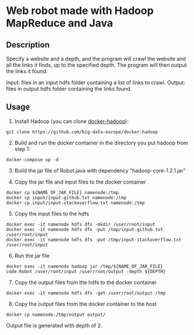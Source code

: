 # Web robot made with Hadoop MapReduce and Java

## Description
Specify a website and a depth, and the program will crawl the website and all the links it finds, up to the specified depth. The program will then output the links it found.

Input: files in an input hdfs folder containing a list of links to crawl.
Output: files in output hdfs folder containing the links found.
## Usage
1. Install Hadoop (you can clone [docker-hadoop](https://github.com/big-data-europe/docker-hadoop)):

```
git clone https://github.com/big-data-europe/docker-hadoop
```

2. Build and run the docker container in the directory you put hadoop from step 1:

```
docker-compose up -d
```

3. Build the jar file of Robot.java with dependency "hadoop-core-1.2.1.jar"

4. Copy the jar file and input files to the docker container

```
docker cp ${NAME_OF_JAR_FILE} namenode:/tmp
docker cp input/input-github.txt namenode:/tmp
docker cp input/input-stackoverflow.txt namenode:/tmp
```

5. Copy the input files to the hdfs

```
docker exec -it namenode hdfs dfs -mkdir /user/root/input
docker exec -it namenode hdfs dfs -put /tmp/input-github.txt /user/root/input
docker exec -it namenode hdfs dfs -put /tmp/input-stackoverflow.txt /user/root/input
```

6. Run the jar file

```
docker exec -it namenode hadoop jar /tmp/${NAME_OF_JAR_FILE} code.Robot /user/root/input /user/root/output -depth ${DEPTH}
```

7. Copy the output files from the hdfs to the docker container

```
docker exec -it namenode hdfs dfs -get /user/root/output /tmp
```

8. Copy the output files from the docker container to the host

```
docker cp namenode:/tmp/output output/
```

Output file is generated with depth of 2.